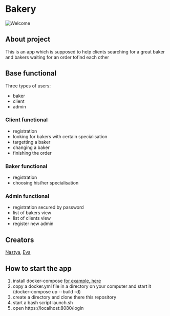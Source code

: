 # Bakery
![Welcome](https://c.neh.tw/thumb/f/720/95fcb617f15c43b9be0d.jpg)
## About project
This is an app which is supposed to help clients searching for a great baker and bakers waiting for an order tofind each other
## Base functional
Three types of users:
- baker
- client
- admin
### Client functional
- registration
- looking for bakers with certain specialisation
- targetting a baker
- changing a baker
- finishing the order
### Baker functional
- registration
- choosing his/her specialisation
### Admin functional
- registration secured by password
- list of bakers view
- list of clients view
- register new admin
## Creators
[Nastya](https://github.com/dunaya),
[Eva](https://github.com/ezheviica)
## How to start the app
1. install docker-compose [for example, here](https://docs.docker.com/compose/install/)
2. copy a docker.yml file in a directory on your computer and start it (docker-compose up --build -d)
3. create a directory and clone there this repository
4. start a bash script launch.sh
5. open https://localhost:8080/login 
